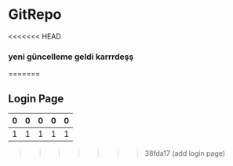 # GitRepo

<<<<<<< HEAD
### yeni güncelleme geldi karrrdeşş
=======
## Login Page

|0|0|0|0|0|
|-|-|-|-|-|
|1|1|1|1|1|
>>>>>>> 38fda17 (add login page)

